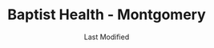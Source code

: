 ---
layout: location-page
date: Last Modified
description: "Local COVID-19 testing is available at Baptist Health - Montgomery in Montgomery, Alabama, USA."
permalink: "locations/alabama/montgomery/baptist-health-montgomery/"
tags:
  - locations
  - alabama
title: Baptist Health - Montgomery
uniqueName: baptist-health-montgomery
state: Alabama
stateAbbr: AL
hood: "Montgomery"
address: "2936 Marti Ln"
city: "Montgomery"
zip: "36116"
zipsNearby: "35010 35011 36830 36831 36832 36849 36003 36005 36061 36006 36008 36723 36009 36010 35040 36850 36015 35045 35046 36016 36017 35051 36020 36853 36256 36022 36028 36024 36025 36026 36029 36030 36031 36032 36741 36033 36034 35072 36035 36036 36037 36039 36858 36040 36041 35082 36042 36043 36860 36346 36861 35085 36749 35089 36046 36793 36047 36865 36048 36752 36049 36062 36456 36753 36750 36051 36759 36013 36052 36053 36054 36267 36761 35115 36101 36102 36103 36104 36105 36106 36107 36108 36109 36110 36111 36112 36113 36114 36115 36116 36117 36118 36119 36120 36121 36123 36124 36125 36130 36131 36132 36133 36134 36135 36140 36141 36142 36177 36191 36057 36866 36766 36801 36802 36803 36804 36767 36064 36768 36065 36758 36066 36067 36068 36069 36792 35136 36071 36775 36701 36702 36703 35143 36075 36790 35150 35151 36023 36045 36078 35171 36080 36079 36081 36082 36083 36088 36087 36785 36089 36091 36879 35183 36092 36093 35186 35187" 
mapUrl: "http://maps.apple.com/?q=Baptist+Health+-+Montgomery&address=2936+Marti+Ln,Montgomery,Alabama,36116"
locationType: Drive-thru
phone: "334-747-0150"
website: "https://www.baptistfirst.org/services/coronavirus-care-clinic"
onlineBooking: undefined
closed: undefined
closedUpdate: May 18th, 2020
notes: "By appointment only. Requires phone screen."
days: Contact for hours of operation.
ctaMessage: Learn more
ctaUrl: "https://www.baptistfirst.org/services/coronavirus-care-clinic"
---
